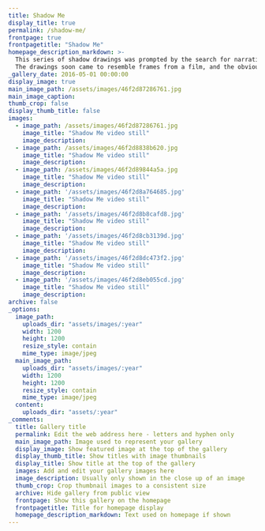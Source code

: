 ```yaml
---
title: Shadow Me
display_title: true
permalink: /shadow-me/
frontpage: true
frontpagetitle: "Shadow Me"
homepage_description_markdown: >-
  This series of shadow drawings was prompted by the search for narrative in previous abstract works. Soon afterwards I came across **Adalbert von Chamisso's** nineteenth century tale of Peter Schlemihl, *The Man who Sold His Shadow*.
  The drawings soon came to resemble frames from a film, and the obvious next step was taken with *Shadow Me*, a seven minute long animated movie with music by composer Pia Silvi.
_gallery_date: 2016-05-01 00:00:00
display_image: true
main_image_path: /assets/images/46f2d87286761.jpg
main_image_caption:
thumb_crop: false
display_thumb_title: false
images:
  - image_path: /assets/images/46f2d87286761.jpg
    image_title: "Shadow Me video still"
    image_description: 
  - image_path: /assets/images/46f2d8838b620.jpg
    image_title: "Shadow Me video still"
    image_description: 
  - image_path: /assets/images/46f2d89844a5a.jpg
    image_title: "Shadow Me video still"
    image_description: 
  - image_path: '/assets/images/46f2d8a764685.jpg'
    image_title: "Shadow Me video still"
    image_description: 
  - image_path: '/assets/images/46f2d8b8cafd8.jpg'
    image_title: "Shadow Me video still"
    image_description: 
  - image_path: '/assets/images/46f2d8cb3139d.jpg'
    image_title: "Shadow Me video still"
    image_description: 
  - image_path: '/assets/images/46f2d8dc473f2.jpg'
    image_title: "Shadow Me video still"
    image_description: 
  - image_path: '/assets/images/46f2d8eb055cd.jpg'
    image_title: "Shadow Me video still"
    image_description: 
archive: false
_options:
  image_path:
    uploads_dir: "assets/images/:year"
    width: 1200
    height: 1200
    resize_style: contain
    mime_type: image/jpeg
  main_image_path:
    uploads_dir: "assets/images/:year"
    width: 1200
    height: 1200
    resize_style: contain
    mime_type: image/jpeg
  content:
    uploads_dir: "assets/:year"
_comments:
  title: Gallery title
  permalink: Edit the web address here - letters and hyphen only
  main_image_path: Image used to represent your gallery
  display_image: Show featured image at the top of the gallery
  display_thumb_title: Show titles with image thumbnails
  display_title: Show title at the top of the gallery
  images: Add and edit your gallery images here
  image_description: Usually only shown in the close up of an image
  thumb_crop: Crop thumbnail images to a consistent size
  archive: Hide gallery from public view
  frontpage: Show this gallery on the homepage
  frontpagetitle: Title for homepage display
  homepage_description_markdown: Text used on homepage if shown
---
```

